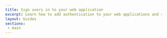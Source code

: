 ```yaml
---
title: Sign users in to your web application
excerpt: Learn how to add authentication to your web applications and sign users in using Okta's APIs and libraries.
layout: Guides
sections:
 - main
---
```

